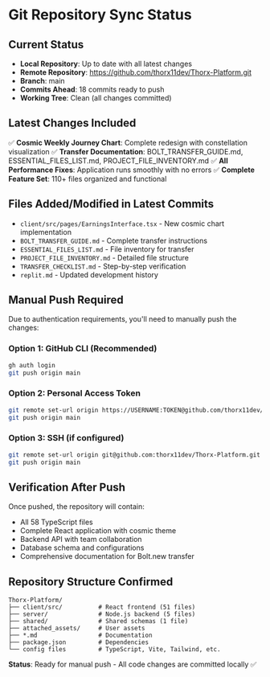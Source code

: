 # Git Repository Sync Status

## Current Status
- **Local Repository**: Up to date with all latest changes
- **Remote Repository**: https://github.com/thorx11dev/Thorx-Platform.git
- **Branch**: main
- **Commits Ahead**: 18 commits ready to push
- **Working Tree**: Clean (all changes committed)

## Latest Changes Included
✅ **Cosmic Weekly Journey Chart**: Complete redesign with constellation visualization
✅ **Transfer Documentation**: BOLT_TRANSFER_GUIDE.md, ESSENTIAL_FILES_LIST.md, PROJECT_FILE_INVENTORY.md
✅ **All Performance Fixes**: Application runs smoothly with no errors
✅ **Complete Feature Set**: 110+ files organized and functional

## Files Added/Modified in Latest Commits
- `client/src/pages/EarningsInterface.tsx` - New cosmic chart implementation
- `BOLT_TRANSFER_GUIDE.md` - Complete transfer instructions
- `ESSENTIAL_FILES_LIST.md` - File inventory for transfer
- `PROJECT_FILE_INVENTORY.md` - Detailed file structure
- `TRANSFER_CHECKLIST.md` - Step-by-step verification
- `replit.md` - Updated development history

## Manual Push Required
Due to authentication requirements, you'll need to manually push the changes:

### Option 1: GitHub CLI (Recommended)
```bash
gh auth login
git push origin main
```

### Option 2: Personal Access Token
```bash
git remote set-url origin https://USERNAME:TOKEN@github.com/thorx11dev/Thorx-Platform.git
git push origin main
```

### Option 3: SSH (if configured)
```bash
git remote set-url origin git@github.com:thorx11dev/Thorx-Platform.git
git push origin main
```

## Verification After Push
Once pushed, the repository will contain:
- All 58 TypeScript files
- Complete React application with cosmic theme
- Backend API with team collaboration
- Database schema and configurations
- Comprehensive documentation for Bolt.new transfer

## Repository Structure Confirmed
```
Thorx-Platform/
├── client/src/          # React frontend (51 files)
├── server/              # Node.js backend (5 files)
├── shared/              # Shared schemas (1 file)
├── attached_assets/     # User assets
├── *.md                 # Documentation
├── package.json         # Dependencies
└── config files         # TypeScript, Vite, Tailwind, etc.
```

**Status**: Ready for manual push - All code changes are committed locally ✅